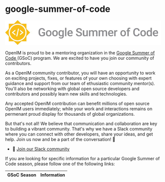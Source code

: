 # google-summer-of-code

[![Google Summer of Code 2017](https://github.com/Sing-Li/bbug/raw/master/images/gsoclogo.jpg)](https://developers.google.com/open-source/gsoc/)

OpenIM is proud to be a mentoring organization in the [ Google Summer of Code ](https://summerofcode.withgoogle.com/) (GSoC) program. We are excited to have you join our community of contributors.

As a OpenIM community contributor, you will have an opportunity to work on exciting projects, fixes, or features of your own choosing with expert guidance and support from our team of ethusiastic community mentor(s). You'll also be networking with global open source developers and contributors and possibly learn new skills and technologies.

Any accepted OpenIM contribution can benefit millions of open source OpenIM users immediately;  while your work and interactions remains on permenant proud display for thousands of global organizations.

But that's not all! We believe that communication and collaboration are key to building a vibrant community. That's why we have a Slack community where you can connect with other developers, share your ideas, and get help. Join us now and be a part of the conversation! 💬


+ 🚀 [Join our Slack community](https://join.slack.com/t/openimsdk/shared_invite/zt-1tmoj26uf-_FDy3dowVHBiGvLk9e5Xkg)

If you are looking for specific information for a particular Google Summer of Code season, please follow one of the following links:

| GSoC Season  |  Information |
|-------|--------------|




